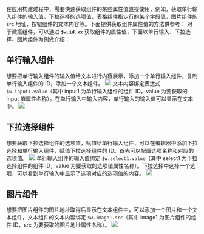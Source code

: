 在应用构建过程中，需要快速获取组件的某些属性值直接使用，例如，获取单行输入组件的输入值，下拉选择的选项值，表格组件指定行的某个字段值，图片组件的 src 地址，按钮组件的文本内容等。下面提供获取组件属性值的方法供参考：
对于微搭组件，可以通过 **`$w.id.xx`** 获取组件的属性值，下面以单行输入、下拉选择、图片组件为例做介绍：

## 单行输入组件

想要把单行输入组件的输入值给文本进行内容展示，添加一个单行输入组件，复制单行输入组件的 ID，添加一个文本组件。
![](https://qcloudimg.tencent-cloud.cn/raw/356776ecb2c9512067742d27ac8717ff.png)
文本内容绑定表达式 `$w.input1.value`（其中 input1 为单行输入组件的组件 ID，value 为要获取的 input 值属性名称）。在单行输入中输入内容，单行输入的输入值可以显示在文本中。
![](https://qcloudimg.tencent-cloud.cn/raw/8259c963642edd1dc5ea3498a78eb399.png)

## 下拉选择组件

想要获取下拉选择组件的选项值，赋值给单行输入组件，可以在编辑器中添加下拉选择和单行输入组件，赋值下拉选择组件的 ID。首先可以配置选项名称和对应的选项值。
![](https://qcloudimg.tencent-cloud.cn/raw/9867bdb96aed90e47a3fc4186dc9e206.png)
单行输入组件的输入值绑定 `$w.select1.value`（其中 select1 为下拉选择组件的组件 ID，value 为要获取的选项值属性名称）。下拉选择中选择一个选项，可以看到单行输入中显示了选项对应的选项值的内容。
![](https://qcloudimg.tencent-cloud.cn/raw/11bc7780ffd813e2239344823951799f.png)

## 图片组件

想要把图片组件的图片地址取得后显示在文本组件中，可以添加一个图片和一个文本组件，文本组件的文本内容绑定 `$w.image1.src`（其中 image1 为图片组件的组件 ID，src 为要获取的图片地址属性名称）。
![](https://qcloudimg.tencent-cloud.cn/raw/96beb49d35b2bf5f924e2867aed08961.png)
